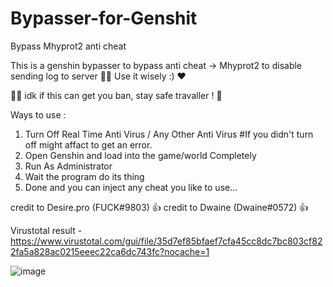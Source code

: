 # Bypasser-for-Genshit
Bypass Mhyprot2 anti cheat

This is a genshin bypasser to bypass anti cheat -> Mhyprot2 to disable sending log to server 🐱‍👤
Use it wisely :) ❤

👨‍💻
idk if this can get you ban, stay safe travaller ! 🦺

Ways to use : 
1. Turn Off Real Time Anti Virus / Any Other Anti Virus 
    #If you didn't turn off might affact to get an error.
2. Open Genshin and load into the game/world Completely 
3. Run As Administrator
4. Wait the program do its thing 
5. Done and you can inject any cheat you like to use...


credit to Desire.pro (FUCK#9803) 👍
credit to Dwaine (Dwaine#0572) 👍


Virustotal result - https://www.virustotal.com/gui/file/35d7ef85bfaef7cfa45cc8dc7bc803cf822fa5a828ac0215eeec22ca6dc743fc?nocache=1

![image](https://user-images.githubusercontent.com/76231245/137549373-d40f1bbc-3936-49d0-afa9-99fcf1c6be29.png)
